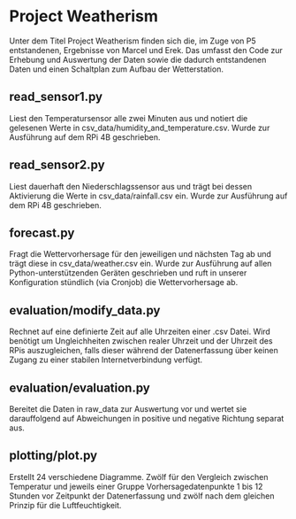# **Project Weatherism**
Unter dem Titel Project Weatherism finden sich die, im Zuge von P5 entstandenen, Ergebnisse von Marcel und Erek.
Das umfasst den Code zur Erhebung und Auswertung der Daten sowie die dadurch entstandenen Daten und einen Schaltplan zum Aufbau der Wetterstation.


## read_sensor1.py
Liest den Temperatursensor alle zwei Minuten aus und notiert die gelesenen Werte in csv_data/humidity_and_temperature.csv.
Wurde zur Ausführung auf dem RPi 4B geschrieben.
## read_sensor2.py
Liest dauerhaft den Niederschlagssensor aus und trägt bei dessen Aktivierung die Werte in csv_data/rainfall.csv ein.
Wurde zur Ausführung auf dem RPi 4B geschrieben.
## forecast.py
Fragt die Wettervorhersage für den jeweiligen und nächsten Tag ab und trägt diese in csv_data/weather.csv ein.
Wurde zur Ausführung auf allen Python-unterstützenden Geräten geschrieben und ruft in unserer Konfiguration stündlich (via Cronjob) die Wettervorhersage ab.

## evaluation/modify_data.py
Rechnet auf eine definierte Zeit auf alle Uhrzeiten einer .csv Datei. Wird benötigt um Ungleichheiten zwischen realer Uhrzeit und der Uhrzeit des RPis auszugleichen, falls dieser während der Datenerfassung über keinen Zugang zu einer stabilen Internetverbindung verfügt.
## evaluation/evaluation.py
Bereitet die Daten in raw_data zur Auswertung vor und wertet sie darauffolgend auf Abweichungen in positive und negative Richtung separat aus.

## plotting/plot.py
Erstellt 24 verschiedene Diagramme. Zwölf für den Vergleich zwischen Temperatur und jeweils einer Gruppe Vorhersagedatenpunkte 1 bis 12 Stunden vor Zeitpunkt der Datenerfassung und zwölf nach dem gleichen Prinzip für die Luftfeuchtigkeit.
